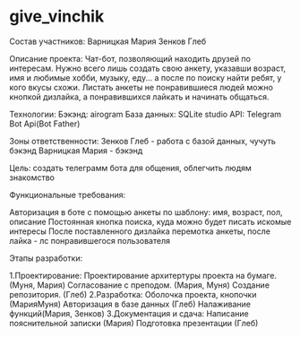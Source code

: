 # give_vinchik
Состав участников: Варницкая Мария Зенков Глеб

Описание проекта: Чат-бот, позволяющий находить друзей по интересам. Нужно всего лишь создать свою анкету, указавши возраст, имя и любимые хобби, музыку, еду... а после по поиску найти ребят, у кого вкусы схожи. Листать анкеты не понравившиеся людей можно кнопкой дизлайка, а понравившихся лайкать и начинать общаться.

Технологии: Бэкэнд: airogram База данных: SQLite studio API: Telegram Bot Api(Bot Father)

Зоны ответственности: Зенков Глеб - работа с базой данных, чучуть бэкэнд Варницкая Мария - бэкэнд

Цель: создать телеграмм бота для общения, облегчить людям знакомство

Функциональные требования:

Авторизация в боте с помощью анкеты по шаблону: имя, возраст, пол, описание
Постоянная кнопка поиска, куда можно будет писать искомые интересы
После поставленного дизлайка перемотка анкеты, после лайка - лс понравившегося пользователя

Этапы разработки:

1.Проектирование:
Проектирование архитертуры проекта на бумаге. (Муня, Мария)
Согласование с преподом. (Мария, Муня)
Создание репозитория. (Глеб)
2.Разработка:
Оболочка проекта, кнопочки (МарияМуня)
Авторизация в базе данных (Глеб)
Налаживание функций(Мария, Зенков)
3.Документация и сдача:
Написание пояснительной записки (Мария)
Подготовка презентации (Глеб)

